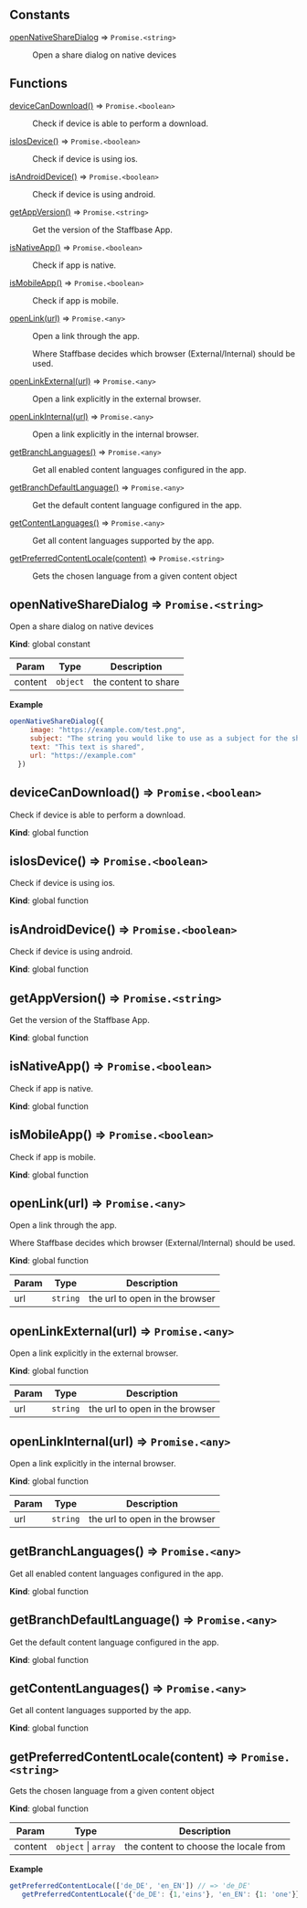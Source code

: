 ## Constants

<dl>
<dt><a href="#openNativeShareDialog">openNativeShareDialog</a> ⇒ <code>Promise.&lt;string&gt;</code></dt>
<dd><p>Open a share dialog on native devices</p>
</dd>
</dl>

## Functions

<dl>
<dt><a href="#deviceCanDownload">deviceCanDownload()</a> ⇒ <code>Promise.&lt;boolean&gt;</code></dt>
<dd><p>Check if device is able to perform a download.</p>
</dd>
<dt><a href="#isIosDevice">isIosDevice()</a> ⇒ <code>Promise.&lt;boolean&gt;</code></dt>
<dd><p>Check if device is using ios.</p>
</dd>
<dt><a href="#isAndroidDevice">isAndroidDevice()</a> ⇒ <code>Promise.&lt;boolean&gt;</code></dt>
<dd><p>Check if device is using android.</p>
</dd>
<dt><a href="#getAppVersion">getAppVersion()</a> ⇒ <code>Promise.&lt;string&gt;</code></dt>
<dd><p>Get the version of the Staffbase App.</p>
</dd>
<dt><a href="#isNativeApp">isNativeApp()</a> ⇒ <code>Promise.&lt;boolean&gt;</code></dt>
<dd><p>Check if app is native.</p>
</dd>
<dt><a href="#isMobileApp">isMobileApp()</a> ⇒ <code>Promise.&lt;boolean&gt;</code></dt>
<dd><p>Check if app is mobile.</p>
</dd>
<dt><a href="#openLink">openLink(url)</a> ⇒ <code>Promise.&lt;any&gt;</code></dt>
<dd><p>Open a link through the app.</p>
<p>Where Staffbase decides which browser (External/Internal)
should be used.</p>
</dd>
<dt><a href="#openLinkExternal">openLinkExternal(url)</a> ⇒ <code>Promise.&lt;any&gt;</code></dt>
<dd><p>Open a link explicitly in the external browser.</p>
</dd>
<dt><a href="#openLinkInternal">openLinkInternal(url)</a> ⇒ <code>Promise.&lt;any&gt;</code></dt>
<dd><p>Open a link explicitly in the internal browser.</p>
</dd>
<dt><a href="#getBranchLanguages">getBranchLanguages()</a> ⇒ <code>Promise.&lt;any&gt;</code></dt>
<dd><p>Get all enabled content languages configured in the app.</p>
</dd>
<dt><a href="#getBranchDefaultLanguage">getBranchDefaultLanguage()</a> ⇒ <code>Promise.&lt;any&gt;</code></dt>
<dd><p>Get the default content language configured in the app.</p>
</dd>
<dt><a href="#getContentLanguages">getContentLanguages()</a> ⇒ <code>Promise.&lt;any&gt;</code></dt>
<dd><p>Get all content languages supported by the app.</p>
</dd>
<dt><a href="#getPreferredContentLocale">getPreferredContentLocale(content)</a> ⇒ <code>Promise.&lt;string&gt;</code></dt>
<dd><p>Gets the chosen language from a given content object</p>
</dd>
</dl>

<a name="openNativeShareDialog"></a>

## openNativeShareDialog ⇒ <code>Promise.&lt;string&gt;</code>
Open a share dialog on native devices

**Kind**: global constant  

| Param | Type | Description |
| --- | --- | --- |
| content | <code>object</code> | the content to share |

**Example**  
```js
openNativeShareDialog({
     image: "https://example.com/test.png",
     subject: "The string you would like to use as a subject for the share",
     text: "This text is shared",
     url: "https://example.com"
  })
```
<a name="deviceCanDownload"></a>

## deviceCanDownload() ⇒ <code>Promise.&lt;boolean&gt;</code>
Check if device is able to perform a download.

**Kind**: global function  
<a name="isIosDevice"></a>

## isIosDevice() ⇒ <code>Promise.&lt;boolean&gt;</code>
Check if device is using ios.

**Kind**: global function  
<a name="isAndroidDevice"></a>

## isAndroidDevice() ⇒ <code>Promise.&lt;boolean&gt;</code>
Check if device is using android.

**Kind**: global function  
<a name="getAppVersion"></a>

## getAppVersion() ⇒ <code>Promise.&lt;string&gt;</code>
Get the version of the Staffbase App.

**Kind**: global function  
<a name="isNativeApp"></a>

## isNativeApp() ⇒ <code>Promise.&lt;boolean&gt;</code>
Check if app is native.

**Kind**: global function  
<a name="isMobileApp"></a>

## isMobileApp() ⇒ <code>Promise.&lt;boolean&gt;</code>
Check if app is mobile.

**Kind**: global function  
<a name="openLink"></a>

## openLink(url) ⇒ <code>Promise.&lt;any&gt;</code>
Open a link through the app.

Where Staffbase decides which browser (External/Internal)
should be used.

**Kind**: global function  

| Param | Type | Description |
| --- | --- | --- |
| url | <code>string</code> | the url to open in the browser |

<a name="openLinkExternal"></a>

## openLinkExternal(url) ⇒ <code>Promise.&lt;any&gt;</code>
Open a link explicitly in the external browser.

**Kind**: global function  

| Param | Type | Description |
| --- | --- | --- |
| url | <code>string</code> | the url to open in the browser |

<a name="openLinkInternal"></a>

## openLinkInternal(url) ⇒ <code>Promise.&lt;any&gt;</code>
Open a link explicitly in the internal browser.

**Kind**: global function  

| Param | Type | Description |
| --- | --- | --- |
| url | <code>string</code> | the url to open in the browser |

<a name="getBranchLanguages"></a>

## getBranchLanguages() ⇒ <code>Promise.&lt;any&gt;</code>
Get all enabled content languages configured in the app.

**Kind**: global function  
<a name="getBranchDefaultLanguage"></a>

## getBranchDefaultLanguage() ⇒ <code>Promise.&lt;any&gt;</code>
Get the default content language configured in the app.

**Kind**: global function  
<a name="getContentLanguages"></a>

## getContentLanguages() ⇒ <code>Promise.&lt;any&gt;</code>
Get all content languages supported by the app.

**Kind**: global function  
<a name="getPreferredContentLocale"></a>

## getPreferredContentLocale(content) ⇒ <code>Promise.&lt;string&gt;</code>
Gets the chosen language from a given content object

**Kind**: global function  

| Param | Type | Description |
| --- | --- | --- |
| content | <code>object</code> \| <code>array</code> | the content to choose the locale from |

**Example**  
```js
getPreferredContentLocale(['de_DE', 'en_EN']) // => 'de_DE'
   getPreferredContentLocale({'de_DE': {1,'eins'}, 'en_EN': {1: 'one'}}) // => 'de_DE'
```
